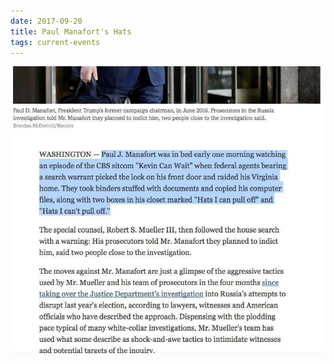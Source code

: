 ```yaml
---
date: 2017-09-20
title: Paul Manafort's Hats
tags: current-events
---
```


![manaforthats](https://raw.githubusercontent.com/muneer78/muneer78.github.io/master/images/manaforthats.jpeg)



